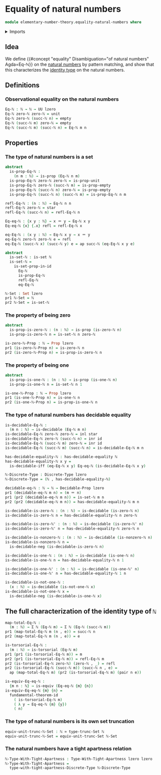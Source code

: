 # Equality of natural numbers

```agda
module elementary-number-theory.equality-natural-numbers where
```

<details><summary>Imports</summary>

```agda
open import elementary-number-theory.natural-numbers

open import foundation.action-on-identifications-functions
open import foundation.coproduct-types
open import foundation.decidable-equality
open import foundation.decidable-types
open import foundation.dependent-pair-types
open import foundation.discrete-types
open import foundation.empty-types
open import foundation.equivalences
open import foundation.function-types
open import foundation.fundamental-theorem-of-identity-types
open import foundation.identity-types
open import foundation.propositions
open import foundation.set-truncations
open import foundation.sets
open import foundation.tight-apartness-relations
open import foundation.unit-type
open import foundation.universe-levels

open import foundation-core.decidable-propositions
open import foundation-core.torsorial-type-families
```

</details>

## Idea

We define {{#concept "equality" Disambiguation="of natural numbers" Agda=Eq-ℕ}} on the
[natural numbers](elementary-number-theory.natural-numbers.md) by pattern
matching, and show that this characterizes the
[identity type](foundation.identity-types.md) on the natural numbers.

## Definitions

### Observational equality on the natural numbers

```agda
Eq-ℕ : ℕ → ℕ → UU lzero
Eq-ℕ zero-ℕ zero-ℕ = unit
Eq-ℕ zero-ℕ (succ-ℕ n) = empty
Eq-ℕ (succ-ℕ m) zero-ℕ = empty
Eq-ℕ (succ-ℕ m) (succ-ℕ n) = Eq-ℕ m n
```

## Properties

### The type of natural numbers is a set

```agda
abstract
  is-prop-Eq-ℕ :
    (n m : ℕ) → is-prop (Eq-ℕ n m)
  is-prop-Eq-ℕ zero-ℕ zero-ℕ = is-prop-unit
  is-prop-Eq-ℕ zero-ℕ (succ-ℕ m) = is-prop-empty
  is-prop-Eq-ℕ (succ-ℕ n) zero-ℕ = is-prop-empty
  is-prop-Eq-ℕ (succ-ℕ n) (succ-ℕ m) = is-prop-Eq-ℕ n m

refl-Eq-ℕ : (n : ℕ) → Eq-ℕ n n
refl-Eq-ℕ zero-ℕ = star
refl-Eq-ℕ (succ-ℕ n) = refl-Eq-ℕ n

Eq-eq-ℕ : {x y : ℕ} → x ＝ y → Eq-ℕ x y
Eq-eq-ℕ {x} {.x} refl = refl-Eq-ℕ x

eq-Eq-ℕ : (x y : ℕ) → Eq-ℕ x y → x ＝ y
eq-Eq-ℕ zero-ℕ zero-ℕ e = refl
eq-Eq-ℕ (succ-ℕ x) (succ-ℕ y) e = ap succ-ℕ (eq-Eq-ℕ x y e)

abstract
  is-set-ℕ : is-set ℕ
  is-set-ℕ =
    is-set-prop-in-id
      Eq-ℕ
      is-prop-Eq-ℕ
      refl-Eq-ℕ
      eq-Eq-ℕ

ℕ-Set : Set lzero
pr1 ℕ-Set = ℕ
pr2 ℕ-Set = is-set-ℕ
```

### The property of being zero

```agda
abstract
  is-prop-is-zero-ℕ : (n : ℕ) → is-prop (is-zero-ℕ n)
  is-prop-is-zero-ℕ n = is-set-ℕ n zero-ℕ

is-zero-ℕ-Prop : ℕ → Prop lzero
pr1 (is-zero-ℕ-Prop n) = is-zero-ℕ n
pr2 (is-zero-ℕ-Prop n) = is-prop-is-zero-ℕ n
```

### The property of being one

```agda
abstract
  is-prop-is-one-ℕ : (n : ℕ) → is-prop (is-one-ℕ n)
  is-prop-is-one-ℕ n = is-set-ℕ n 1

is-one-ℕ-Prop : ℕ → Prop lzero
pr1 (is-one-ℕ-Prop n) = is-one-ℕ n
pr2 (is-one-ℕ-Prop n) = is-prop-is-one-ℕ n
```

### The type of natural numbers has decidable equality

```agda
is-decidable-Eq-ℕ :
  (m n : ℕ) → is-decidable (Eq-ℕ m n)
is-decidable-Eq-ℕ zero-ℕ zero-ℕ = inl star
is-decidable-Eq-ℕ zero-ℕ (succ-ℕ n) = inr id
is-decidable-Eq-ℕ (succ-ℕ m) zero-ℕ = inr id
is-decidable-Eq-ℕ (succ-ℕ m) (succ-ℕ n) = is-decidable-Eq-ℕ m n

has-decidable-equality-ℕ : has-decidable-equality ℕ
has-decidable-equality-ℕ x y =
  is-decidable-iff (eq-Eq-ℕ x y) Eq-eq-ℕ (is-decidable-Eq-ℕ x y)

ℕ-Discrete-Type : Discrete-Type lzero
ℕ-Discrete-Type = (ℕ , has-decidable-equality-ℕ)

decidable-eq-ℕ : ℕ → ℕ → Decidable-Prop lzero
pr1 (decidable-eq-ℕ m n) = (m ＝ n)
pr1 (pr2 (decidable-eq-ℕ m n)) = is-set-ℕ m n
pr2 (pr2 (decidable-eq-ℕ m n)) = has-decidable-equality-ℕ m n

is-decidable-is-zero-ℕ : (n : ℕ) → is-decidable (is-zero-ℕ n)
is-decidable-is-zero-ℕ n = has-decidable-equality-ℕ n zero-ℕ

is-decidable-is-zero-ℕ' : (n : ℕ) → is-decidable (is-zero-ℕ' n)
is-decidable-is-zero-ℕ' n = has-decidable-equality-ℕ zero-ℕ n

is-decidable-is-nonzero-ℕ : (n : ℕ) → is-decidable (is-nonzero-ℕ n)
is-decidable-is-nonzero-ℕ n =
  is-decidable-neg (is-decidable-is-zero-ℕ n)

is-decidable-is-one-ℕ : (n : ℕ) → is-decidable (is-one-ℕ n)
is-decidable-is-one-ℕ n = has-decidable-equality-ℕ n 1

is-decidable-is-one-ℕ' : (n : ℕ) → is-decidable (is-one-ℕ' n)
is-decidable-is-one-ℕ' n = has-decidable-equality-ℕ 1 n

is-decidable-is-not-one-ℕ :
  (x : ℕ) → is-decidable (is-not-one-ℕ x)
is-decidable-is-not-one-ℕ x =
  is-decidable-neg (is-decidable-is-one-ℕ x)
```

## The full characterization of the identity type of `ℕ`

```agda
map-total-Eq-ℕ :
  (m : ℕ) → Σ ℕ (Eq-ℕ m) → Σ ℕ (Eq-ℕ (succ-ℕ m))
pr1 (map-total-Eq-ℕ m (n , e)) = succ-ℕ n
pr2 (map-total-Eq-ℕ m (n , e)) = e

is-torsorial-Eq-ℕ :
  (m : ℕ) → is-torsorial (Eq-ℕ m)
pr1 (pr1 (is-torsorial-Eq-ℕ m)) = m
pr2 (pr1 (is-torsorial-Eq-ℕ m)) = refl-Eq-ℕ m
pr2 (is-torsorial-Eq-ℕ zero-ℕ) (zero-ℕ , _) = refl
pr2 (is-torsorial-Eq-ℕ (succ-ℕ m)) (succ-ℕ n , e) =
  ap (map-total-Eq-ℕ m) (pr2 (is-torsorial-Eq-ℕ m) (pair n e))

is-equiv-Eq-eq-ℕ :
  {m n : ℕ} → is-equiv (Eq-eq-ℕ {m} {n})
is-equiv-Eq-eq-ℕ {m} {n} =
  fundamental-theorem-id
    ( is-torsorial-Eq-ℕ m)
    ( λ y → Eq-eq-ℕ {m} {y})
    ( n)
```

### The type of natural numbers is its own set truncation

```agda
equiv-unit-trunc-ℕ-Set : ℕ ≃ type-trunc-Set ℕ
equiv-unit-trunc-ℕ-Set = equiv-unit-trunc-Set ℕ-Set
```

### The natural numbers have a tight apartness relation

```agda
ℕ-Type-With-Tight-Apartness : Type-With-Tight-Apartness lzero lzero
ℕ-Type-With-Tight-Apartness =
  type-with-tight-apartness-Discrete-Type ℕ-Discrete-Type
```
